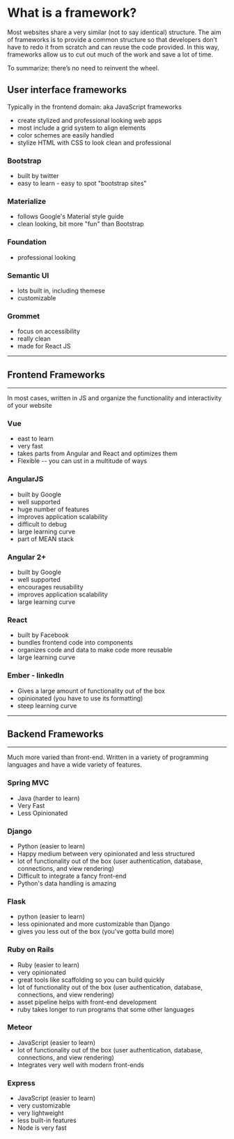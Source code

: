 # What is a framework?

Most websites share a very similar (not to say identical) structure. The aim of frameworks is to provide a common structure so that developers don’t have to redo it from scratch and can reuse the code provided. In this way, frameworks allow us to cut out much of the work and save a lot of time.

To summarize: there’s no need to reinvent the wheel.

## User interface frameworks
Typically in the frontend domain: aka JavaScript frameworks
- create stylized and professional looking web apps
- most include a grid system to align elements
- color schemes are easily handled
- stylize HTML with CSS to look clean and professional

### Bootstrap
- built by twitter
- easy to learn - easy to spot "bootstrap sites"

### Materialize
- follows Google's Material style guide
- clean looking, bit more "fun" than Bootstrap

### Foundation
- professional looking

### Semantic UI
- lots built in, including themese
- customizable

### Grommet 
- focus on accessibility
- really clean
- made for React JS

---
## Frontend Frameworks
---
In most cases, written in JS and organize the functionality and interactivity of your website

### Vue
- east to learn
- very fast
- takes parts from Angular and React and optimizes them
- Flexible -- you can ust in a multitude of ways

### AngularJS
- built by Google
- well supported
- huge number of features
- improves application scalability
- difficult to debug
- large learning curve
- part of MEAN stack

### Angular 2+
- built by Google
- well supported
- encourages reusability
- improves application scalability
- large learning curve

### React
- built by Facebook
- bundles frontend code into components
- organizes code and data to make code more reusable
- large learning curve

### Ember - linkedIn
- Gives a large amount of functionality out of the box
- opinionated (you have to use its formatting)
- steep learning curve
---
## Backend Frameworks
---
Much more varied than front-end.  Written in a variety of programming languages and have a wide variety of features.

### Spring MVC
- Java (harder to learn)
- Very Fast
- Less Opinionated

### Django
- Python (easier to learn)
- Happy medium between very opinionated and less structured
- lot of functionality out of the box (user authentication, database, connections, and view rendering)
- Difficult to integrate a fancy front-end
- Python's data handling is amazing

### Flask
- python (easier to learn)
- less opinionated and more customizable than Django
- gives you less out of the box (you've gotta build more)

### Ruby on Rails
- Ruby (easier to learn)
- very opinionated
- great tools like scaffolding so you can build quickly
- lot of functionality out of the box (user authentication, database, connections, and view rendering)
- asset pipeline helps with front-end development
- ruby takes longer to run programs that some other languages

### Meteor
- JavaScript (easier to learn)
- lot of functionality out of the box (user authentication, database, connections, and view rendering)
- Integrates very well with modern front-ends

### Express
- JavaScript (easier to learn)
- very customizable
- very lightweight
- less built-in features
- Node is very fast

